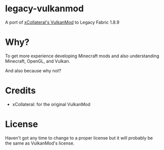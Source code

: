 # legacy-vulkanmod
A port of [xCollateral's VulkanMod](https://github.com/xCollateral/VulkanMod) to Legacy Fabric 1.8.9

# Why?
To get more experience developing Minecraft mods and also understanding Minecraft, OpenGL, and Vulkan.

And also because why not?

# Credits
 - xCollateral: for the original VulkanMod

# License
Haven't got any time to change to a proper license but it will probably be the same as VulkanMod's license.
